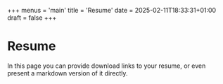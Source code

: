 +++
menus = 'main'
title = 'Resume'
date = 2025-02-11T18:33:31+01:00
draft = false
+++

# Resume

In this page you can provide download links to your resume, or even present a markdown version of it directly.
